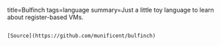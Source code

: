 title=Bulfinch
tags=language
summary=Just a little toy language to learn about register-based VMs.
~~~~~~

[Source](https://github.com/munificent/bulfinch)

